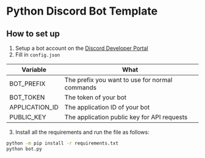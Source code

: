 # Python Discord Bot Template

## How to set up

1. Setup a bot account on the [Discord Developer Portal](https://discord.com/developers/applications)
2. Fill in `config.json`

| Variable       | What                                           |
|----------------|------------------------------------------------|
| BOT_PREFIX     | The prefix you want to use for normal commands |
| BOT_TOKEN      | The token of your bot                          |
| APPLICATION_ID | The application ID of your bot                 |
| PUBLIC_KEY     | The application public key for API requests    |

3. Install all the requirements and run the file as follows:

  ```bash
  python -m pip install -r requirements.txt
  python bot.py
  ```
